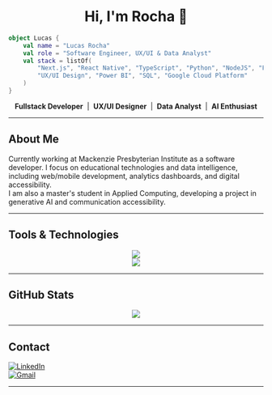 <h1 align="center">Hi, I'm Rocha 👻</h1>

```kotlin
object Lucas {
    val name = "Lucas Rocha"
    val role = "Software Engineer, UX/UI & Data Analyst"
    val stack = listOf(
        "Next.js", "React Native", "TypeScript", "Python", "NodeJS", "Firebase"
        "UX/UI Design", "Power BI", "SQL", "Google Cloud Platform"
    )
}
```

<p align="center">
  <strong>Fullstack Developer</strong> &nbsp;|&nbsp;
  <strong>UX/UI Designer</strong> &nbsp;|&nbsp;
  <strong>Data Analyst</strong> &nbsp;|&nbsp;
  <strong>AI Enthusiast</strong>
</p>


---

## About Me

Currently working at Mackenzie Presbyterian Institute as a software developer. I focus on educational technologies and data intelligence, including web/mobile development, analytics dashboards, and digital accessibility.  
I am also a master's student in Applied Computing, developing a project in generative AI and communication accessibility.

---

## Tools & Technologies

<div align="center">
 <img src="https://skillicons.dev/icons?i=nextjs,react,ts,js,c,cpp,python,tailwind,figma,azure,git,github,linux,docker,postman,bootstrap,vscode,bash,androidstudio,cypress,d3,firebase,linux,materialui,nodejs,sass,supabase,sklearn,vercel,xd" />
 <br/>
 <img src="https://img.shields.io/badge/-Google%20Cloud%20Platform-4285F4?style=for-the-badge&logo=googlecloud&logoColor=white"/>
</div>

---

## GitHub Stats

<div align="center">
  <img src="https://github-readme-stats.vercel.app/api/top-langs/?username=R0chaa&layout=compact&theme=radical" />
</div>

---

## Contact

[![LinkedIn](https://img.shields.io/badge/-LinkedIn-0A66C2?style=for-the-badge&logo=linkedin&logoColor=white)](https://www.linkedin.com/in/lucasr0cha)  
[![Gmail](https://img.shields.io/badge/-Gmail-D14836?style=for-the-badge&logo=gmail&logoColor=white)](mailto:lucas.rcha04@gmail.com)  

---

